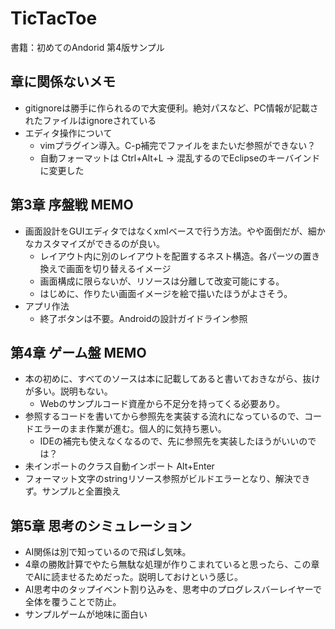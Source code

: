 # TicTacToe

書籍：初めてのAndorid 第4版サンプル

## 章に関係ないメモ
* gitignoreは勝手に作られるので大変便利。絶対パスなど、PC情報が記載されたファイルはignoreされている
* エディタ操作について
    - vimプラグイン導入。C-p補完でファイルをまたいだ参照ができない？
    - 自動フォーマットは Ctrl+Alt+L → 混乱するのでEclipseのキーバインドに変更した

## 第3章 序盤戦 MEMO
* 画面設計をGUIエディタではなくxmlベースで行う方法。やや面倒だが、細かなカスタマイズができるのが良い。
    - レイアウト内に別のレイアウトを配置するネスト構造。各パーツの置き換えで画面を切り替えるイメージ
    - 画面構成に限らないが、リソースは分離して改変可能にする。
    - はじめに、作りたい画面イメージを絵で描いたほうがよさそう。
* アプリ作法
    - 終了ボタンは不要。Androidの設計ガイドライン参照

## 第4章 ゲーム盤 MEMO
* 本の初めに、すべてのソースは本に記載してあると書いておきながら、抜けが多い。説明もない。
    - Webのサンプルコード資産から不足分を持ってくる必要あり。
* 参照するコードを書いてから参照先を実装する流れになっているので、コードエラーのまま作業が進む。個人的に気持ち悪い。
    - IDEの補完も使えなくなるので、先に参照先を実装したほうがいいのでは？
* 未インポートのクラス自動インポート Alt+Enter
* フォーマット文字のstringリソース参照がビルドエラーとなり、解決できず。サンプルと全置換え

## 第5章 思考のシミュレーション
* AI関係は別で知っているので飛ばし気味。
* 4章の勝敗計算でやたら無駄な処理が作りこまれていると思ったら、この章でAIに読ませるためだった。説明しておけという感じ。
* AI思考中のタップイベント割り込みを、思考中のプログレスバーレイヤーで全体を覆うことで防止。
* サンプルゲームが地味に面白い
